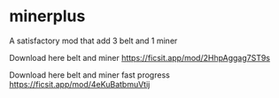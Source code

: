 # minerplus

A satisfactory mod that add 3 belt and 1 miner

Download here belt and miner
https://ficsit.app/mod/2HhpAggag7ST9s

Download here belt and miner fast progress
https://ficsit.app/mod/4eKuBatbmuVtij
